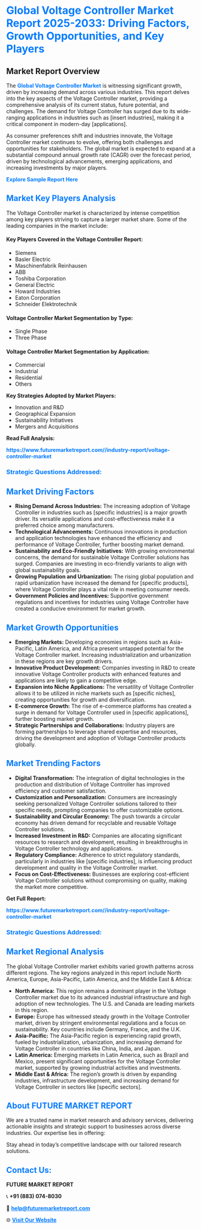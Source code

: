 <h1 style="color: #007BFF;">Global Voltage Controller Market Report 2025-2033: Driving Factors, Growth Opportunities, and Key Players</h1>

<section id="overview">
<h2>Market Report Overview</h2>
<p>The <a href="https://www.futuremarketreport.com//industry-report/voltage-controller-market" style="color: #007BFF; text-decoration: none;"><strong>Global Voltage Controller Market</strong></a> is witnessing significant growth, driven by increasing demand across various industries. This report delves into the key aspects of the Voltage Controller market, providing a comprehensive analysis of its current status, future potential, and challenges. The demand for Voltage Controller has surged due to its wide-ranging applications in industries such as [insert industries], making it a critical component in modern-day [applications].</p>
<p>As consumer preferences shift and industries innovate, the Voltage Controller market continues to evolve, offering both challenges and opportunities for stakeholders. The global market is expected to expand at a substantial compound annual growth rate (CAGR) over the forecast period, driven by technological advancements, emerging applications, and increasing investments by major players.</p>
</section>

<section id="overview">
<p><a href="https://www.futuremarketreport.com//request-sample/reportId=75573" style="color: #007BFF; text-decoration: none;"><strong>Explore Sample Report Here</strong></a></p>
</section>

<section id="key-players">
<h2 style="color: #007BFF;">Market Key Players Analysis</h2>
<p>The Voltage Controller market is characterized by intense competition among key players striving to capture a larger market share. Some of the leading companies in the market include:</p>
<h4>Key Players Covered in the Voltage Controller Report:</h4>
<ul><li>Siemens</li><li>Basler Electric</li><li>Maschinenfabrik Reinhausen</li><li>ABB</li><li>Toshiba Corporation</li><li>General Electric</li><li>Howard Industries</li><li>Eaton Corporation</li><li>Schneider Elektrotechnik</li></ul>
<h4>Voltage Controller Market Segmentation by Type:</h4>
<ul><li>Single Phase</li><li>Three Phase</li></ul>

<h4>Voltage Controller Market Segmentation by Application:</h4>
<ul><li>Commercial</li><li>Industrial</li><li>Residential</li><li>Others</li></ul>
<p><strong>Key Strategies Adopted by Market Players:</strong></p>
<ul>
<li>Innovation and R&D</li>
<li>Geographical Expansion</li>
<li>Sustainability Initiatives</li>
<li>Mergers and Acquisitions</li>
</ul>
</section>

<section>
<p><strong>Read Full Analysis: </strong></p><a href="https://www.futuremarketreport.com//industry-report/voltage-controller-market" style="color: #007BFF; text-decoration: none;"><strong>https://www.futuremarketreport.com//industry-report/voltage-controller-market</strong></a>
<h3 style="color: #007BFF;">Strategic Questions Addressed:</h3>
</section>

<section id="driving-factors">
<h2 style="color: #007BFF;">Market Driving Factors</h2>
<ul>
<li><strong>Rising Demand Across Industries:</strong> The increasing adoption of Voltage Controller in industries such as [specific industries] is a major growth driver. Its versatile applications and cost-effectiveness make it a preferred choice among manufacturers.</li>
<li><strong>Technological Advancements:</strong> Continuous innovations in production and application technologies have enhanced the efficiency and performance of Voltage Controller, further boosting market demand.</li>
<li><strong>Sustainability and Eco-Friendly Initiatives:</strong> With growing environmental concerns, the demand for sustainable Voltage Controller solutions has surged. Companies are investing in eco-friendly variants to align with global sustainability goals.</li>
<li><strong>Growing Population and Urbanization:</strong> The rising global population and rapid urbanization have increased the demand for [specific products], where Voltage Controller plays a vital role in meeting consumer needs.</li>
<li><strong>Government Policies and Incentives:</strong> Supportive government regulations and incentives for industries using Voltage Controller have created a conducive environment for market growth.</li>
</ul>
</section>

<section id="growth-opportunities">
<h2 style="color: #007BFF;">Market Growth Opportunities</h2>
<ul>
<li><strong>Emerging Markets:</strong> Developing economies in regions such as Asia-Pacific, Latin America, and Africa present untapped potential for the Voltage Controller market. Increasing industrialization and urbanization in these regions are key growth drivers.</li>
<li><strong>Innovative Product Development:</strong> Companies investing in R&D to create innovative Voltage Controller products with enhanced features and applications are likely to gain a competitive edge.</li>
<li><strong>Expansion into Niche Applications:</strong> The versatility of Voltage Controller allows it to be utilized in niche markets such as [specific niches], creating opportunities for growth and diversification.</li>
<li><strong>E-commerce Growth:</strong> The rise of e-commerce platforms has created a surge in demand for Voltage Controller used in [specific applications], further boosting market growth.</li>
<li><strong>Strategic Partnerships and Collaborations:</strong> Industry players are forming partnerships to leverage shared expertise and resources, driving the development and adoption of Voltage Controller products globally.</li>
</ul>
</section>

<section id="trending-factors">
<h2 style="color: #007BFF;">Market Trending Factors</h2>
<ul>
<li><strong>Digital Transformation:</strong> The integration of digital technologies in the production and distribution of Voltage Controller has improved efficiency and customer satisfaction.</li>
<li><strong>Customization and Personalization:</strong> Consumers are increasingly seeking personalized Voltage Controller solutions tailored to their specific needs, prompting companies to offer customizable options.</li>
<li><strong>Sustainability and Circular Economy:</strong> The push towards a circular economy has driven demand for recyclable and reusable Voltage Controller solutions.</li>
<li><strong>Increased Investment in R&D:</strong> Companies are allocating significant resources to research and development, resulting in breakthroughs in Voltage Controller technology and applications.</li>
<li><strong>Regulatory Compliance:</strong> Adherence to strict regulatory standards, particularly in industries like [specific industries], is influencing product development and quality in the Voltage Controller market.</li>
<li><strong>Focus on Cost-Effectiveness:</strong> Businesses are exploring cost-efficient Voltage Controller solutions without compromising on quality, making the market more competitive.</li>
</ul>
</section>

<section>
<p><strong>Get Full Report: </strong></p><a href="https://www.futuremarketreport.com//industry-report/voltage-controller-market" style="color: #007BFF; text-decoration: none;"><strong>https://www.futuremarketreport.com//industry-report/voltage-controller-market</strong></a>
<h3 style="color: #007BFF;">Strategic Questions Addressed:</h3>
</section>


<section id="regional-analysis">
<h2 style="color: #007BFF;">Market Regional Analysis</h2>
<p>The global Voltage Controller market exhibits varied growth patterns across different regions. The key regions analyzed in this report include North America, Europe, Asia-Pacific, Latin America, and the Middle East & Africa:</p>
<ul>
<li><strong>North America:</strong> This region remains a dominant player in the Voltage Controller market due to its advanced industrial infrastructure and high adoption of new technologies. The U.S. and Canada are leading markets in this region.</li>
<li><strong>Europe:</strong> Europe has witnessed steady growth in the Voltage Controller market, driven by stringent environmental regulations and a focus on sustainability. Key countries include Germany, France, and the U.K.</li>
<li><strong>Asia-Pacific:</strong> The Asia-Pacific region is experiencing rapid growth, fueled by industrialization, urbanization, and increasing demand for Voltage Controller in countries like China, India, and Japan.</li>
<li><strong>Latin America:</strong> Emerging markets in Latin America, such as Brazil and Mexico, present significant opportunities for the Voltage Controller market, supported by growing industrial activities and investments.</li>
<li><strong>Middle East & Africa:</strong> The region’s growth is driven by expanding industries, infrastructure development, and increasing demand for Voltage Controller in sectors like [specific sectors].</li>
</ul>
</section>

<footer>
<h2 style="color: #007BFF;">About FUTURE MARKET REPORT</h2>
<p>We are a trusted name in market research and advisory services, delivering actionable insights and strategic support to businesses across diverse industries. Our expertise lies in offering:</p>

<p>Stay ahead in today’s competitive landscape with our tailored research solutions.</p>

<h2 style="color: #007BFF;">Contact Us:</h2>
<p><strong>FUTURE MARKET REPORT</strong></p>
<p>📞 <strong>+91 (883) 074-8030</strong></p>
<p>📧 <strong><a href="mailto:help@futuremarketreport.com" style="color: #007BFF;">help@futuremarketreport.com</a></strong></p>
<p>🌐 <strong><a href="https://www.futuremarketreport.com/" style="color: #007BFF;">Visit Our Website</a></strong></p>
</footer>